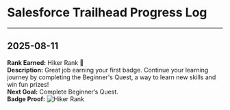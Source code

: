 # Salesforce Trailhead Progress Log

---

## 2025-08-11
**Rank Earned:** Hiker Rank 🥾  
**Description:** Great job earning your first badge. Continue your learning journey by completing the Beginner's Quest, a way to learn new skills and win fun prizes!  
**Next Goal:** Complete Beginner’s Quest.  
**Badge Proof:** ![Hiker Rank](badges/hiker-rank.png)
